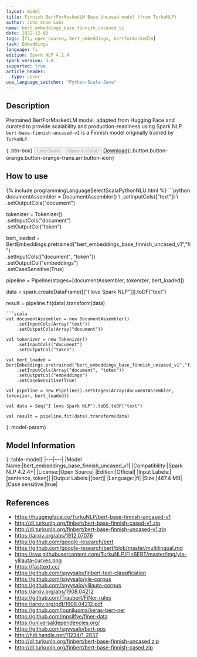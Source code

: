 ```yaml
---
layout: model
title: Finnish BertForMaskedLM Base Uncased model (from TurkuNLP)
author: John Snow Labs
name: bert_embeddings_base_finnish_uncased_v1
date: 2022-12-02
tags: [fi, open_source, bert_embeddings, bertformaskedlm]
task: Embeddings
language: fi
edition: Spark NLP 4.2.4
spark_version: 3.0
supported: true
article_header:
  type: cover
use_language_switcher: "Python-Scala-Java"
---
```


## Description

Pretrained BertForMaskedLM model, adapted from Hugging Face and curated to provide scalability and production-readiness using Spark NLP. `bert-base-finnish-uncased-v1` is a Finnish model originally trained by `TurkuNLP`.

{:.btn-box}
<button class="button button-orange" disabled>Live Demo</button>
<button class="button button-orange" disabled>Open in Colab</button>
[Download](https://s3.amazonaws.com/auxdata.johnsnowlabs.com/public/models/bert_embeddings_base_finnish_uncased_v1_fi_4.2.4_3.0_1670017573662.zip){:.button.button-orange.button-orange-trans.arr.button-icon}

## How to use



<div class="tabs-box" markdown="1">
{% include programmingLanguageSelectScalaPythonNLU.html %}
```python
documentAssembler = DocumentAssembler() \
    .setInputCols(["text"]) \
    .setOutputCols("document")

tokenizer = Tokenizer() \
    .setInputCols("document") \
    .setOutputCol("token")

bert_loaded = BertEmbeddings.pretrained("bert_embeddings_base_finnish_uncased_v1","fi") \
    .setInputCols(["document", "token"]) \
    .setOutputCol("embeddings") \
    .setCaseSensitive(True)
    
pipeline = Pipeline(stages=[documentAssembler, tokenizer, bert_loaded])

data = spark.createDataFrame([["I love Spark NLP"]]).toDF("text")

result = pipeline.fit(data).transform(data)
```
```scala
val documentAssembler = new DocumentAssembler() 
    .setInputCols(Array("text")) 
    .setOutputCols(Array("document"))
      
val tokenizer = new Tokenizer()
    .setInputCols("document")
    .setOutputCol("token")
 
val bert_loaded = BertEmbeddings.pretrained("bert_embeddings_base_finnish_uncased_v1","fi") 
    .setInputCols(Array("document", "token"))
    .setOutputCol("embeddings")
    .setCaseSensitive(True)    
   
val pipeline = new Pipeline().setStages(Array(documentAssembler, tokenizer, bert_loaded))

val data = Seq("I love Spark NLP").toDS.toDF("text")

val result = pipeline.fit(data).transform(data)
```
</div>

{:.model-param}
## Model Information

{:.table-model}
|---|---|
|Model Name:|bert_embeddings_base_finnish_uncased_v1|
|Compatibility:|Spark NLP 4.2.4+|
|License:|Open Source|
|Edition:|Official|
|Input Labels:|[sentence, token]|
|Output Labels:|[bert]|
|Language:|fi|
|Size:|467.4 MB|
|Case sensitive:|true|

## References

- https://huggingface.co/TurkuNLP/bert-base-finnish-uncased-v1
- http://dl.turkunlp.org/finbert/bert-base-finnish-cased-v1.zip
- http://dl.turkunlp.org/finbert/bert-base-finnish-uncased-v1.zip
- https://arxiv.org/abs/1912.07076
- https://github.com/google-research/bert
- https://github.com/google-research/bert/blob/master/multilingual.md
- https://raw.githubusercontent.com/TurkuNLP/FinBERT/master/img/yle-ylilauta-curves.png
- https://fasttext.cc/
- https://github.com/spyysalo/finbert-text-classification
- https://github.com/spyysalo/yle-corpus
- https://github.com/spyysalo/ylilauta-corpus
- https://arxiv.org/abs/1908.04212
- https://github.com/Traubert/FiNer-rules
- https://arxiv.org/pdf/1908.04212.pdf
- https://github.com/jouniluoma/keras-bert-ner
- https://github.com/mpsilfve/finer-data
- https://universaldependencies.org/
- https://github.com/spyysalo/bert-pos
- http://hdl.handle.net/11234/1-2837
- http://dl.turkunlp.org/finbert/bert-base-finnish-uncased.zip
- http://dl.turkunlp.org/finbert/bert-base-finnish-cased.zip